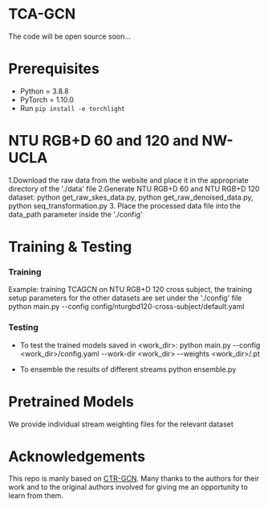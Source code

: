 # TCA-GCN
The code will be open source soon...
# Prerequisites

- Python = 3.8.8
- PyTorch = 1.10.0
- Run `pip install -e torchlight` 

# NTU RGB+D 60 and 120 and NW-UCLA

1.Download the raw data from the website and place it in the appropriate directory of the './data' file
2.Generate NTU RGB+D 60 and NTU RGB+D 120 dataset:  python get_raw_skes_data.py,  python get_raw_denoised_data.py,  python seq_transformation.py
3. Place the processed data file into the data_path parameter inside the './config'

# Training & Testing

### Training

 Example: training TCAGCN on NTU RGB+D 120 cross subject, the training setup parameters for the other datasets are set under the './config' file 
python main.py --config config/nturgbd120-cross-subject/default.yaml 


### Testing

- To test the trained models saved in <work_dir>:
python main.py --config <work_dir>/config.yaml --work-dir <work_dir>  --weights <work_dir>/.pt 


- To ensemble the results of different streams
python ensemble.py 

# Pretrained Models

We provide individual stream weighting files for the relevant dataset
# Acknowledgements
This repo is manly based on [CTR-GCN](https://github.com/Uason-Chen/CTR-GCN). 
Many thanks to the authors for their work and to the original authors involved for giving me an opportunity to learn from them.
